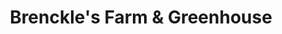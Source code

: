 ---
title: "Brenckle's Farm & Greenhouse"
url: /butler/brenckles-farm-and-greenhouse/
shop: garden centre
---